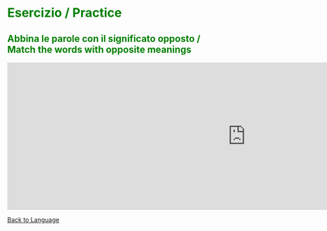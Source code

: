<h1 style="color:green;"> Esercizio / Practice </h1>

<h2 style="color:green;"> Abbina le parole con il significato opposto / Match the words with opposite meanings </h2>

<iframe src="https://h5p.org/h5p/embed/356422" width="1090" height="338" frameborder="0" allowfullscreen="allowfullscreen"></iframe><script src="https://h5p.org/sites/all/modules/h5p/library/js/h5p-resizer.js" charset="UTF-8"></script>

<p> 
<a style="float:left;" href="reading.html" class="btn2"> Back to Language</a>
</p>
<div style="clear:both;"> </div>
